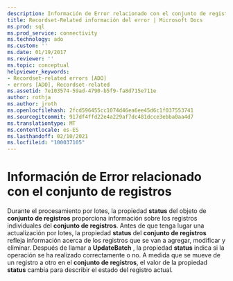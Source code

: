 ```yaml
---
description: Información de Error relacionado con el conjunto de registros
title: Recordset-Related información del error | Microsoft Docs
ms.prod: sql
ms.prod_service: connectivity
ms.technology: ado
ms.custom: ''
ms.date: 01/19/2017
ms.reviewer: ''
ms.topic: conceptual
helpviewer_keywords:
- Recordset-related errors [ADO]
- errors [ADO], Recordset-related
ms.assetid: 7e103574-59ad-4790-b5f9-fa8d715e711e
author: rothja
ms.author: jroth
ms.openlocfilehash: 2fcd596455cc1074d46ea6ee45d6c1f037553741
ms.sourcegitcommit: 917df4ffd22e4a229af7dc481dcce3ebba0aa4d7
ms.translationtype: MT
ms.contentlocale: es-ES
ms.lasthandoff: 02/10/2021
ms.locfileid: "100037105"
---
```

# <a name="recordset-related-error-information"></a>Información de Error relacionado con el conjunto de registros
Durante el procesamiento por lotes, la propiedad **status** del objeto de **conjunto de registros** proporciona información sobre los registros individuales del **conjunto de registros**. Antes de que tenga lugar una actualización por lotes, la propiedad **status** del **conjunto de registros** refleja información acerca de los registros que se van a agregar, modificar y eliminar. Después de llamar a **UpdateBatch** , la propiedad **status** indica si la operación se ha realizado correctamente o no. A medida que se mueve de un registro a otro en el **conjunto de registros**, el valor de la propiedad **status** cambia para describir el estado del registro actual.
